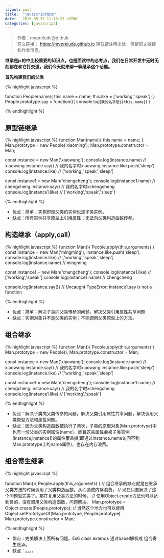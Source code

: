 ```yaml
---
layout: post
title:  "javascript继承"
date:   2019-05-31 11:18:23 +0700
categories: [javascript]
---
```

>作者：myprelude@github  
原文链接： https://myprelude.github.io 
转载请注明出处，保留原文链接和作者信息。

**继承是js的中比较重要的知识点，也是面试中的必考点，我们在日常开发中无时无刻都在和它打交道，我们今天就来聊一聊继承这个话题。**

**首先构建我们的父类**

{% highlight javascript %}

function People(name){
    this.name = name;
    this.like = ['working','speak'];
}
People.prototype.say = function(){
    console.log(`我的名字是${this.name}`)
}

{% endhighlight %}

## 原型链继承

{% highlight javascript %}
function Man(name){
    this.name = name;
}
Man.prototype = new People('xiaoming');
Man.prototype.constructor = Man;

const instance = new Man('xiaowang');
console.log(instance.name) // xiaowang
instance.say() // 我的名字时xiaowang
instance.like.push('sleep')
console.log(instance.like) // ['working','speak','sleep']

const instance1 = new Man('chengcheng');
console.log(instance1.name) // chengcheng
instance.say() // 我的名字时xchengcheng
console.log(instance1.like) // ['working','speak','sleep']

{% endhighlight %}

* 优点：简单；实例即是父类的实例也是子类实例。
* 缺点：所有实例共享原型上引用属性；无法向父类构造函数传参。

## 构造继承（apply,call）

{% highlight javascript %}
function Man(){
    People.apply(this,arguments)
}
const instance = new Man('mingming');
instance.like.push('sleep');
console.log(instance.like) // ['working','speak','sleep']
console.log(instance.name) // mingming

const instance1 =  new Man('chengcheng');
console.log(instance1.like) // ['working','speak']
console.log(instance1.name) // chengcheng

console.log(instance.say())  //  Uncaught TypeError: instance1.say is not a function

{% endhighlight %}

* 优点：简单；解决子类向父类传参的问题，解决父类引用属性共享问题
* 缺点：实例对象并不是父类的实例；不能调用父类原型上的方法。


## 组合继承

{% highlight javascript %}
function Man(){
    People.apply(this,arguments)
}
Man.prototype = new People();
Man.prototype.constructor = Man;

const instance = new Man('xiaowang');
console.log(instance.name) // xiaowang
instance.say() // 我的名字时xiaowang
instance.like.push('sleep')
console.log(instance.like) // ['working','speak','sleep']

const instance1 = new Man('chengcheng');
console.log(instance1.name) // chengcheng
instance.say() // 我的名字时xchengcheng
console.log(instance1.like) // ['working','speak']

{% endhighlight %}

* 优点：解决子类向父类传参的问题，解决父类引用属性共享问题，解决调用父类原型方法和属性问题。
* 缺点：因为父类构造函数被执行了两次，子类的原型对象(Man.prototype)中也有一份父类的实例属性(name)，而且这些属性会被子类实例(instance,instance1)的属性覆盖掉(即通过instance.name访问不到Man.prototype上的name属性)，也存在内存浪费。

## 组合寄生继承

{% highlight javascript %}

function Man(){
    People.apply(this,arguments)
}
// 组合继承的缺点就是在继承父类方法的时候调用了父类构造函数，从而造成内存浪费，
// 现在只要解决了这个问题就完美了。那在复用父类方法的时候，
// 使用Object.create方法也可以达到目的，没有调用父类构造函数，问题解决。
Man.prototype = Object.create(People.prototype);
// 当然这个地方也可以使用Object.setPrototypeOf(Man.prototype, People.prototype)
Man.prototype.constructor = Man;

{% endhighlight %}

* 优点：完美解决上面所有问题。Es6 class extends 通过babel解析成 组合寄生继承。
* 缺点：。。。。